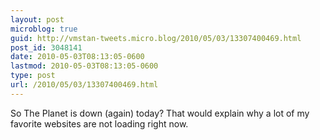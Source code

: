 ```yaml
---
layout: post
microblog: true
guid: http://vmstan-tweets.micro.blog/2010/05/03/13307400469.html
post_id: 3048141
date: 2010-05-03T08:13:05-0600
lastmod: 2010-05-03T08:13:05-0600
type: post
url: /2010/05/03/13307400469.html
---
```

So The Planet is down (again) today? That would explain why a lot of my favorite websites are not loading right now.
